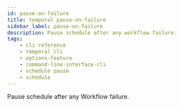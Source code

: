 ```yaml
---
id: pause-on-failure
title: temporal pause-on-failure
sidebar_label: pause-on-failure
description: Pause schedule after any workflow failure.
tags: 
    - cli reference
    - temporal cli
    - options-feature
    - command-line-interface-cli
    - schedule pause
    - schedule
---
```


Pause schedule after any Workflow failure.
